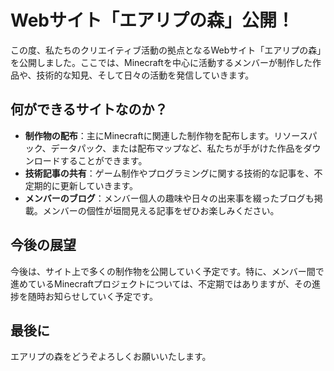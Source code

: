 # Webサイト「エアリプの森」公開！

この度、私たちのクリエイティブ活動の拠点となるWebサイト「エアリプの森」を公開しました。ここでは、Minecraftを中心に活動するメンバーが制作した作品や、技術的な知見、そして日々の活動を発信していきます。

## 何ができるサイトなのか？

-   **制作物の配布**：主にMinecraftに関連した制作物を配布します。リソースパック、データパック、または配布マップなど、私たちが手がけた作品をダウンロードすることができます。
-   **技術記事の共有**：ゲーム制作やプログラミングに関する技術的な記事を、不定期的に更新していきます。
-   **メンバーのブログ**：メンバー個人の趣味や日々の出来事を綴ったブログも掲載。メンバーの個性が垣間見える記事をぜひお楽しみください。

## 今後の展望

今後は、サイト上で多くの制作物を公開していく予定です。特に、メンバー間で進めているMinecraftプロジェクトについては、不定期ではありますが、その進捗を随時お知らせしていく予定です。

## 最後に

エアリプの森をどうぞよろしくお願いいたします。
